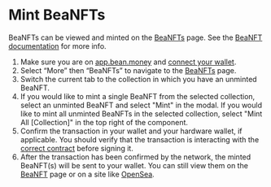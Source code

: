 # Mint BeaNFTs

BeaNFTs can be viewed and minted on the [BeaNFTs](https://app.bean.money/#/nft) page. See the [BeaNFT documentation](../../governance/beanfts/) for more info.

1. Make sure you are on [app.bean.money](https://app.bean.money/) and [connect your wallet](../getting-started/connect-wallet.md).
2. Select “More” then “BeaNFTs” to navigate to the [BeaNFTs](https://app.bean.money/#/nft) page.
3. Switch the current tab to the collection in which you have an unminted BeaNFT.
4. If you would like to mint a single BeaNFT from the selected collection, select an unminted BeaNFT and select "Mint" in the modal. If you would like to mint all unminted BeaNFTs in the selected collection, select "Mint All \[Collection]" in the top right of the component.
5. Confirm the transaction in your wallet and your hardware wallet, if applicable. You should verify that the transaction is interacting with the [correct contract](../../protocol/contracts.md) before signing it.
6. After the transaction has been confirmed by the network, the minted BeaNFT(s) will be sent to your wallet. You can still view them on the [BeaNFT](https://app.bean.money/#/nft) page or on a site like [OpenSea](https://opensea.io/account).
